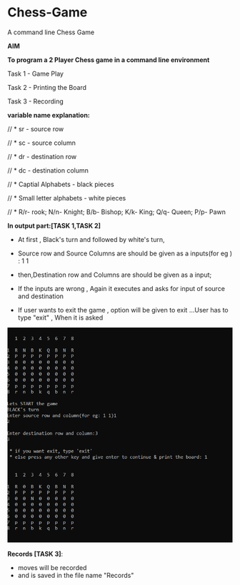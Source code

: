 # Chess-Game
A command line Chess Game

**AIM**

**To program a 2 Player Chess game in a command line environment**

  Task 1 - Game Play 
  
  Task 2 - Printing the Board 
  
  Task 3 - Recording
 
 
**variable name explanation:**

// * sr - source row 

// * sc - source column

// * dr - destination row 

// * dc - destination column

// * Captial Alphabets - black pieces

// * Small letter alphabets - white pieces

// * R/r- rook; N/n- Knight; B/b- Bishop; K/k- King; Q/q- Queen; P/p- Pawn



**In output part:[TASK 1,TASK 2]**

* At first , Black's turn and followed by white's turn,

* Source row and Source Columns are should be given as a inputs(for eg ) : 1 1

* then,Destination row and Columns are should be given as a input;

* If the inputs are wrong ,  Again it executes and asks for input of source and destination

* If user wants  to exit the game , option will be given to exit ...User has to type  "exit" , When it is asked 
 
![](Black's%20turn.png)


 **Records [TASK 3]**:
*  moves will be recorded 
*  and is saved in the file name "Records"


